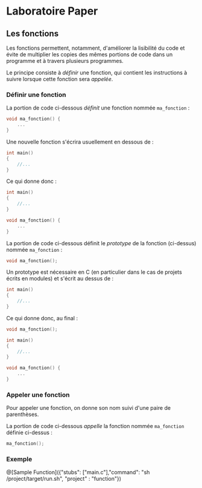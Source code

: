 # Laboratoire Paper

## Les fonctions

Les fonctions permettent, notamment, d'améliorer la lisibilité du code et évite de multiplier les copies des mêmes portions de code dans un programme et à travers plusieurs programmes.

Le principe consiste à *définir* une fonction, qui contient les instructions à suivre lorsque cette fonction sera *appelée*.

### Définir une fonction

La portion de code ci-dessous *définit* une fonction nommée `ma_fonction` :
```C
void ma_fonction() {
	...
}
```

Une nouvelle fonction s'écrira usuellement en dessous de :
```C
int main()
{
    //...
}
```

Ce qui donne donc : 
```C
int main()
{
    //...
}

void ma_fonction() {
	...
}
```

La portion de code ci-dessous définit le *prototype* de la fonction (ci-dessus) nommée `ma_fonction` :
```C
void ma_fonction();
```

Un prototype est nécessaire en C (en particulier dans le cas de projets écrits en modules) et s'écrit au dessus de :
```C
int main()
{
    //...
}
```

Ce qui donne donc, au final : 
```C
void ma_fonction();

int main()
{
    //...
}

void ma_fonction() {
	...
}
```

### Appeler une fonction

Pour appeler une fonction, on donne son nom suivi d'une paire de parenthèses.

La portion de code ci-dessous *appelle* la fonction nommée `ma_fonction` définie ci-dessus :
```C
ma_fonction();
```



### Exemple

@[Sample Function]({"stubs": ["main.c"],"command": "sh /project/target/run.sh", "project" : "function"})